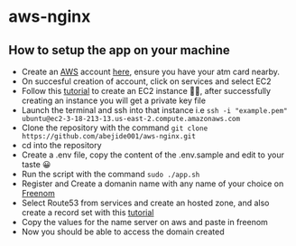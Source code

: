 # aws-nginx
## How to setup the app on your machine
- Create an [AWS](https://en.wikipedia.org/wiki/Amazon_Web_Services) account [here](https://aws.amazon.com/), ensure you have your atm card nearby.
- On succesful creation of account, click on services and select EC2
- Follow this [tutorial](https://docs.aws.amazon.com/efs/latest/ug/gs-step-one-create-ec2-resources.html) to create an EC2 instance 🕺🏻, after successfully creating an instance you will get a private key file
- Launch the terminal and ssh into that instance i.e ```ssh -i "example.pem" ubuntu@ec2-3-18-213-13.us-east-2.compute.amazonaws.com```
- Clone the repository with the command ```git clone https://github.com/abejide001/aws-nginx.git```
- cd into the repository
- Create a .env file, copy the content of the .env.sample and edit to your taste 😀
- Run the script with the command ``` sudo ./app.sh ```
- Register and Create a domanin name with any name of your choice on [Freenom](freenom.com)
- Select Route53 from services and create an hosted zone, and also create a record set with this [tutorial](https://docs.aws.amazon.com/Route53/latest/DeveloperGuide/Welcome.html)
- Copy the values for the name server on aws and paste in freenom
- Now you should be able to access the domain created
